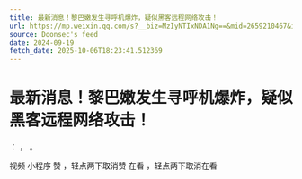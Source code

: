 ```yaml
---
title: 最新消息！黎巴嫩发生寻呼机爆炸，疑似黑客远程网络攻击！
url: https://mp.weixin.qq.com/s?__biz=MzIyNTIxNDA1Ng==&mid=2659210467&idx=1&sn=2b547f746fa2e630f0511bd85c2077d9
source: Doonsec's feed
date: 2024-09-19
fetch_date: 2025-10-06T18:23:41.512369
---
```


# 最新消息！黎巴嫩发生寻呼机爆炸，疑似黑客远程网络攻击！

：
，
。

视频
小程序
赞
，轻点两下取消赞
在看
，轻点两下取消在看